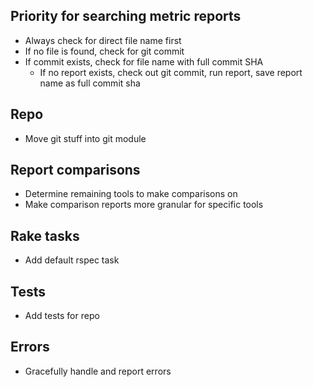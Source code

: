 ## Priority for searching metric reports

- Always check for direct file name first
- If no file is found, check for git commit
- If commit exists, check for file name with full commit SHA
  - If no report exists, check out git commit, run report, save report name as full commit sha

## Repo
 - Move git stuff into git module

## Report comparisons

- Determine remaining tools to make comparisons on
- Make comparison reports more granular for specific tools

## Rake tasks
- Add default rspec task

## Tests

- Add tests for repo

## Errors

- Gracefully handle and report errors